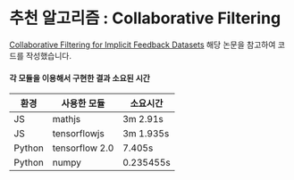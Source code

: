 # 추천 알고리즘 : Collaborative Filtering

[Collaborative Filtering for Implicit Feedback Datasets](http://yifanhu.net/PUB/cf.pdf) 해당 논문을 참고하여 코드를 작성했습니다.

#### 각 모듈을 이용해서 구현한 결과 소요된 시간

환경 | 사용한 모듈 | 소요시간
--- | -------- | ------
JS|mathjs|3m 2.91s
JS|tensorflowjs|3m 1.935s
Python|tensorflow 2.0|7.405s
Python|numpy|0.235455s

